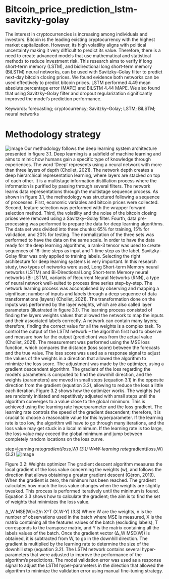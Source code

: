 # Bitcoin_price_prediction_lstm-savitzky-golay
The interest in cryptocurrencies is increasing among individuals and investors. Bitcoin is the leading existing cryptocurrency with the highest market capitalization. However, its high volatility aligns with political uncertainty making it very difficult to predict its value. Therefore, there is a need to create advanced models that use mathematical and statistical methods to reduce investment risk. This research aims to verify if long short-term memory (LSTM), and bidirectional long short-term memory (BiLSTM) neural networks, can be used with Savitzky–Golay filter to predict next-day bitcoin closing prices. We found evidence both networks can be used effectively to predict bitcoin prices. LSTM performed 4.49 mean absolute percentage error (MAPE) and BiLSTM 4.44 MAPE. We also found that using Savitzky–Golay filter and dropout regularization significantly improved the model’s prediction performance.

Keywords: forecasting; cryptocurrency; Savitzky–Golay; LSTM; BiLSTM; neural networks

# Methodology strategy
![image](https://github.com/pereirajose3/bitcoin-price-prediction-ensemble-bilstm-gru-savitzky-gola/assets/37916212/c59c6864-2462-4e83-b164-c9e65da3ea87)
Our methodology follows the deep learning system architecture presented in figure 3.1. Deep learning is a subfield of machine learning and aims to mimic how humans gain a specific type of knowledge through experiences. The word ‘Deep’ represents using a neural network with more than three layers of depth (Chollet, 2021). The network depth creates a deep hierarchical representation learning, where layers are stacked on top of each other. It is a multistage information distillation process where the information is purified by passing through several filters. The network learns data representations through the multistage sequence process. As shown in figure 3.1, the methodology was structured following a sequence of processes. First, economic variables and bitcoin prices were collected. Second, feature selection was performed with the wrapper forward selection method. Third, the volatility and the noise of the bitcoin closing prices were removed using a Savitzky–Golay filter. Fourth, data pre-processing was performed to prepare the data for deep learning algorithms. The data set was divided into three chunks: 65% for training, 15% for validation, and 20% for testing. The normalization of the three sets was performed to have the data on the same scale. In order to have the data ready for the deep learning algorithms, a rank-3 tensor was used to create sequences of 16-time steps as input and 1-time step as the label. Savitzky–Golay filter was only applied to training labels. Selecting the right architecture for deep learning systems is very important. In this research study, two types of networks were used, Long Short-term Memory neural networks (LSTM) and Bi-Directional Long Short-term Memory neural networks (Bi-LSTM), variants of Recurrent Neural Networks (RNN), a type of neural network well-suited to process time series step-by-step. The network learning process was accomplished by observing and mapping a significant number of inputs and labels through a deep sequence of data transformations (layers) (Chollet, 2021). The transformation done on the inputs was performed by the layer weights, which are also called layer parameters (illustrated in figure 3.1). The learning process consisted of finding the layers weights values that allowed the network to map the inputs and their associated labels correctly. A network can contain many layers; therefore, finding the correct value for all the weights is a complex task. To control the output of the LSTM network – the algorithm first had to observe and measure how far the output (prediction) was from the actual value (Chollet, 2021). The measurement was performed using the MSE loss function, which compares the distance (loss score) between the forecasts and the true value. The loss score was used as a response signal to adjust the values of the weights in a direction that allowed the algorithm to minimize the loss score. The adjustment was made by the optimizer, using a gradient descendent algorithm. The gradient of the loss regarding the model’s parameters is computed to find the downhill direction, and the weights (parameters) are moved in small steps (equation 3.1) in the opposite direction from the gradient (equation 3.2), allowing to reduce the loss a little each iteration. Figure 3.2 shows how the optimizer works. The weights (w) are randomly initiated and repetitively adjusted with small steps until the algorithm converges to a value close to the global minimum. This is achieved using the learning rate hyperparameter and the loss gradient. The learning rate controls the speed of the gradient descendent; therefore, it is crucial to choose a reasonable value for this hyperparameter. If the learning rate is too low, the algorithm will have to go through many iterations, and the loss value may get stuck in a local minimum. If the learning rate is too large, the loss value may exceed the global minimum and jump between completely random locations on the loss curve.

step=learning rate*gradient(loss,W) 	(3.1)
W=W-learning rate*gradient(loss,W) 	(3.2)
![image](https://github.com/pereirajose3/bitcoin-price-prediction-ensemble-bilstm-gru-savitzky-gola/assets/37916212/44cbd920-e348-4242-b749-41c68a164259)

Figure 3.2: Weights optimizer The gradient descent algorithm measures the local gradient of the loss value concerning the weights (w), and follows the direction that allows obtaining a greater gradient descent (Géron, 2019). When the gradient is zero, the minimum has been reached. The gradient calculates how much the loss value changes when the weights are slightly tweaked. This process is performed iteratively until the minimum is found. Equation 3.3 shows how to calculate the gradient; the aim is to find the set of weights that minimizes the loss value.

∆_W MSE(W)=2/n X^T (X.W-Y) 	 (3.3)
Where W are the weights, n is the number of observations used in the batch where MSE is measured, X is the matrix containing all the features values of the batch (excluding labels), T corresponds to the transpose matrix, and Y is the matrix containing all the labels values of the batch. Once the gradient vector (∆_W MSE(W)) is obtained, it is subtracted from W, to go in the downhill direction. The gradient is multiplied by the learning rate to determine the size of the downhill step (equation 3.2). The LSTM network contains several hyper-parameters that were adjusted to improve the performance of the algorithm’s predictions. The model validation error was used as a response signal to adjust the LSTM hyper-parameters in the direction that allowed the algorithm to minimize the validation error using manual fine-tuning strategy.
